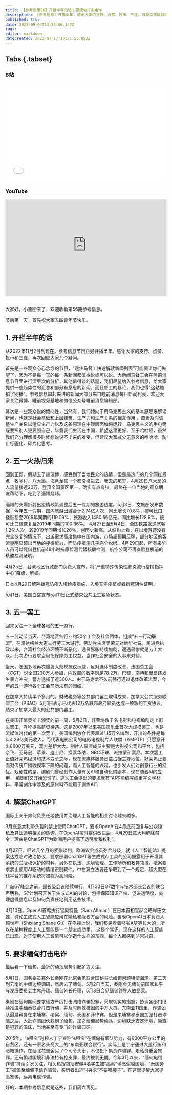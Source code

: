 ```yaml
---
title: 【参考信息56】开播半年的话；要缅甸打击电诈
description: 《参考信息》开播半年，感谢大家的支持、点赞、投币、三连。有观众质疑倾向性，那当然是有的，就是马克思主义的基本原理 ——社会基础和上层建筑、生产力和生产关系的相互作用。假期淄博的火爆，折射出疫情政策调整后旅游热度。欧亚几十个国家和地区这几天也有劳动节游行罢工，最值得关注的是好莱坞编剧大罢工，虽然编剧们创作过很多AI的剧本，但这次的诉求有AI不能编写或重写文学材料，创作的源材料也不能用于训练AI。
published: true
date: 2023-09-04T14:54:06.147Z
tags: 
editor: markdown
dateCreated: 2023-07-17T10:21:55.053Z
---
```


## Tabs {.tabset}
### B站
<div style="position: relative; padding: 30% 45%;">
<iframe style="position: absolute; width: 100%; height: 100%; left: 0; top: 0;" src="//player.bilibili.com/player.html?&bvid=BV15z4y1a7x9&page=1&as_wide=1&high_quality=1&danmaku=1&autoplay=0" scrolling="no" border="0" frameborder="no" framespacing="0" allowfullscreen="true"></iframe>
</div>

### YouTube
<div style="position: relative; padding: 30% 45%;">
<iframe style="position: absolute; top: 0; left: 0; width: 100%; height: 100%;" src="https://www.youtube-nocookie.com/embed/YouTubeVID" title="YouTube video player" frameborder="0" allow="accelerometer; autoplay; clipboard-write; encrypted-media; gyroscope; picture-in-picture" allowfullscreen></iframe>
</div>

## 

大家好，小黛回来了，欢迎收看第56期参考信息。

节后第一天，首先祝大家五四青年节快乐。

## 1. 开栏半年的话

从2022年11月2日到现在，参考信息节目正好开播半年。感谢大家的支持、点赞、投币和三连，再次回应大家几个疑问。

首先是一些观众心心念念的节目，“逮住马督工快速解读新闻列表”可能要让你们失望了，因为不是每一天的每一条新闻都值得说或可以说。大新闻马督工会在睡前消息节目里进行深层次的分析，其他值得谈的话题，我们尽量纳入参考信息，给大家提供一些趋势性的汇总和部分有意思的新闻。而且督工的暴论，我们也得“这轱辘掐了别播”。参考信息串起来讲的新闻大部分来自睡前消息每日新闻列表，欢迎大家关注微博、睡前视频基地和微信公众号睡前消息编辑部。

其次是一些观众说的倾向性，当然有，我们倾向于用马克思主义的基本原理来解读新闻，也就是社会基础和上层建筑、生产力和生产关系的相互作用
，应当及时调整生产关系以适应生产力以及这条原理在中观层面如何运转。马克思主义的手电筒既要照别人更要照自己，毕竟我们生活在中国，希望这里更好，至于哈哈怪，虽然我们充分理解很多时候想说说不出来的难受，但建议大家减少无意义的哈哈哈，防止标签化、碎片化思考。

## 2. 五一火热归来

回到正题，假期去了趟淄博，感受到了当地民众的热情，但是最热门的几个网红景点，牧羊村、八大局、海月龙宫一个都没挤进去。我去的那天，4月29日八大局的人流量接近20万，登顶全国景区第一，确实有点夸张。最终在一位当地的观众朋友帮助下，吃到了淄博烧烤。

淄博的火爆折射出疫情政策调整后五一假期的旅游热度。5月3日，文旅部发布数据，今年五一假期，国内旅游出游合计2.74亿人次，同比增长70.8%，按可比口径恢复至2019年同期的119.09%，旅游收入1480.56亿元，同比增长128.9%，按可比口径恢复至2019年同期的100.66%。
4月27日至5月4日，全国铁路发送旅客1.2亿人次，较2019年同期增长20%，创历史新高。从结构上看，在出境游还没有完全恢复的情况下，出游需求高度集中在国内游，市场超预期反弹，部分地区的客流量明显超出当地的接待能力，而防疫措施几乎完全松绑。4月29日起，所有来华人员可以凭借登机前48小时抗原检测代替核酸检测，航空公司不再查验登机前的核酸检测证明。

4月25日，台湾地区行政部门负责人宣布，将“严重特殊传染性肺炎流行疫情指挥中心”降级、解编。

日本4月29日解除新冠防疫入境检疫措施，入境无需疫苗或者新冠阴性证明。

5月1日，美国白宫宣布5月11日正式结束公共卫生紧急状态。

## 3. 五一罢工

回来关注一下全球各地的五一游行。

五一劳动节当天，台湾地区各行业约50个工会及社会团体，组成“五一行动联盟”，在凯达格兰大道举行劳工大游行。劳动党主席吴荣元对新华社说，民进党执政以来，台湾社会经济环境不断恶化，通货膨胀持续加剧，遭遇最惨就是劳工大众。此次游行要求当局把保障劳工权益，当作社会安全的大事来对待。

当天，法国多地再次爆发大规模抗议示威，反对退休制度改革，法国总工会（CGT）说全国230万人参加，内政部的数字则是78.2万。巴黎，南特和里昂还发生暴力冲突，警方逮捕了近300人。由于马克龙不久前强行通过退休改革法案，今年的五一游行各个工会前所未有的团结。

在加拿大持续半个多月的，财政税务等公共部门罢工取得成果，加拿大公共服务联盟工会（PSAC）5月1日表示已代表12万名联邦政府雇员达成一项新的工资协议，结束了加拿大最大的公共部门罢工。

在美国正值奥斯卡颁奖的前一周，5月2日，好莱坞数千名电影和电视编剧走上街头罢工，呼吁提高薪资待遇。这是2007年以来美国娱乐业首次大规模罢工，也是流媒体时代的第一次罢工。美国编剧协会代表超过1.15万名编剧，开出的条件是每年4.29亿美元收入，而代表电影公司的电影电视制片人联盟（AMPTP）只愿意开出8600万美元，双方差距太大。制片人联盟成员主要是大影视公司和平台，包括奈飞、亚马逊、苹果、迪士尼、探索华纳、NBC环球、派拉蒙和索尼。本次罢工正值好莱坞经济和技术变革之际，现在流媒体服务日益占据主导地位，好莱坞正要面对传统广播收视率下降的问题，而人工智能的兴起，也引发人们对创意行业的担忧。戏剧性的是，编剧们曾经创作大量有关AI和自动化的剧本，现在随着AI的应用，
编剧们又开始恐慌了。这次工会提出的要求就有“AI不能编写或重写文学材料，平常创作中涉及的原材料不能用于训练AI”。

## 4. 解禁ChatGPT

国际上关于如何负责任地使用并治理人工智能的相关讨论越来越多。

3月底意大利带头暂时禁止使用ChatGPT，要求OpenAI在4月底前回复与公众隐私及算法透明相关的质询，在OpenAI按时提供改进后，4月29日意大利解除禁令，理由是ChatGPT“为欧洲用户提高了透明度和权利”。

4月27日，经过几个月的紧张谈判，欧洲议会成员弥合分歧，就《人工智能法》提案达成临时政治协议，要求部署ChatGPT等生成式AI工具的公司披露用于开发其系统的受版权保护的材料。另外在执法、边境管理、工作场所和教育领域，法案要求禁止使用AI驱动的情绪识别软件。中左翼立法者还争取到了一个规定，超大型在线平台的推荐系统将被视为高风险。

广岛G7峰会之前，部长级会议陆续举行。4月30日G7数字与技术部长会议的联合声明称，G7计划召开关于生成式AI的讨论，包括保障知识产权、促进透明度、处理虚假信息以及如何负责任地利用这些技术。

4月10日，OpenAI首席执行官奥特曼（Sam Altman）在日本首相官邸会晤岸田文雄，讨论生成式人工智能应用在隐私和版权方面的风险。当晚OpenAI日本负责人顾世翔（Shixiang Shane Gu）在电视上说，我们都是看着哆啦A梦等长大的，所以在某种程度上人工智能是一个朋友或助手，
这是个常识。现在这样的人工智能已出现，对于使用人工智能可以创造什么样的东西，每个人都感到非常兴奋。

## 5. 要求缅甸打击电诈

最后看一下缅甸，最近的动荡局势引起多方关注。

5月1日，国务委员兼外长秦刚在北京会见联合国秘书长缅甸问题特使海泽。第二天到云南的中缅边境调研，然后去了缅甸。5月2日当天，秦刚会见缅甸前国家和平与发展委员会主席丹瑞、缅甸外长丹穗，5月3日会见缅甸领导人敏昂莱。

秦刚在缅甸期间要求缅方严厉打击网络诈骗犯罪，采取切实的措施，协调各部门继续推进中缅泰联合打击行动，并及时解救被困的中方人员。东南亚11国里，诈骗团队最爱藏身在柬埔寨、老窝、缅甸、泰国和菲律宾，但是柬埔寨和泰国加强打击诈骗之后，大批诈骗团伙躲到了缅甸，加之缅甸局势动荡，边境缺乏安定环境，简直是犯罪的温床，当地甚至有专门的诈骗园区。

2015年，“e租宝”时控人丁宁宣称“e租宝”在缅甸有军队势力，有6000平方公里的自贸区，还有一家名头高大上的“东南亚联合银行”。实际上是丁宁通过大量行贿和暗箱操作，在缅北花重金买了个司令头衔，不仅犯下集资诈骗罪、走私贵重金属罪，还有偷越国境和非法持有枪支罪，最终被判无期。今年3月以来，“缅甸电信诈骗”持续引发关注，相关热搜包括安徽4名学生被“高薪”诱惑偷越国境，“泰国务工”被骗至缅甸电信诈骗营，亲历者出逃时哭求“不要噶腰子”。在这里提醒大家提高警惕，远离电信诈骗。

好的，本期参考信息就是这些，我们周六再见。

